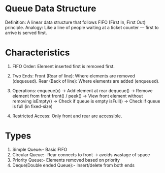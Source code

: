 # Queue Data Structure
Definition: A linear data structure that follows FIFO (First In, First Out) principle.
Analogy: Like a line of people waiting at a ticket counter — first to arrive is served first.

# Characteristics
1. FIFO Order: Element inserted first is removed first.

2. Two Ends:
    Front (Rear of line): Where elements are removed (dequeued).
    Rear (Back of line): Where elements are added (enqueued).

3. Operations:
    enqueue(x) → Add element at rear
    dequeue() → Remove element from front
    front() / peek() → View front element without removing
    isEmpty() → Check if queue is empty
    isFull() → Check if queue is full (in fixed-size)

4. Restricted Access: Only front and rear are accessible.

# Types
1. Simple Queue:- Basic FIFO
2. Circular Queue:- Rear connects to front → avoids wastage of space
3. Priority Queue:- Elements removed based on priority
4. Deque(Double ended Queue):- Insert/delete from both ends